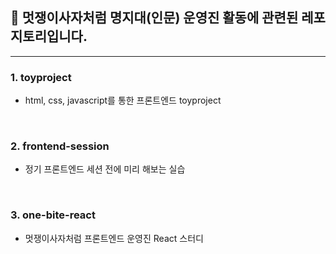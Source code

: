 ## 🦁 멋쟁이사자처럼 명지대(인문) 운영진 활동에 관련된 레포지토리입니다.
---

### 1. toyproject

- html, css, javascript를 통한 프론트엔드 toyproject

<br>

### 2. frontend-session

- 정기 프론트엔드 세션 전에 미리 해보는 실습

<br>

### 3. one-bite-react

- 멋쟁이사자처럼 프론트엔드 운영진 React 스터디
